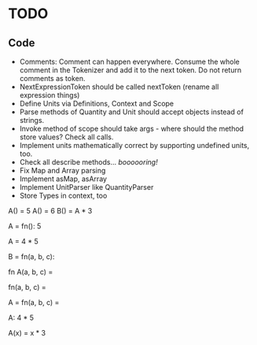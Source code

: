 # TODO

## Code

* Comments: Comment can happen everywhere. Consume the whole comment in the Tokenizer and add it to the next token. Do not return comments as token.
* NextExpressionToken should be called nextToken (rename all expression things)
* Define Units via Definitions, Context and Scope
* Parse methods of Quantity and Unit should accept objects instead of strings.
* Invoke method of scope should take args - where should the method store values? Check all calls.
* Implement units mathematically correct by supporting undefined units, too.
* Check all describe methods... *boooooring!*
* Fix Map and Array parsing
* Implement asMap, asArray
* Implement UnitParser like QuantityParser
* Store Types in context, too

A() = 5
A() = 6
B() = A * 3

A = fn(): 5


A = 4 * 5

B = fn(a, b, c):  

fn A(a, b, c) =

fn(a, b, c) = 

A = fn(a, b, c) = 

A: 4 * 5


A(x) = x * 3



